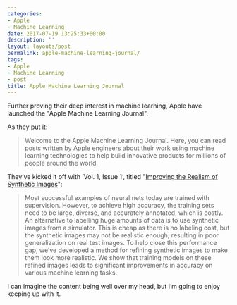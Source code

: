 ```yaml
---
categories:
- Apple
- Machine Learning
date: 2017-07-19 13:25:33+00:00
description: ''
layout: layouts/post
permalink: apple-machine-learning-journal/
tags:
- Apple
- Machine Learning
- post
title: Apple Machine Learning Journal
---
```


<div class="kg-card-markdown"><!-- link[https://machinelearning.apple.com] --></p>
<p>Further proving their deep interest in machine learning, Apple have launched the &quot;Apple Machine Learning Journal&quot;.</p>
<p>As they put it:</p>
<blockquote>
<p>Welcome to the Apple Machine Learning Journal. Here, you can read posts written by Apple engineers about their work using machine learning technologies to help build innovative products for millions of people around the world.</p>
</blockquote>
<p>They&#8217;ve kicked it off with &#8216;Vol. 1, Issue 1&#8217;, titled &quot;<a href="https://machinelearning.apple.com/2017/07/07/GAN.html">Improving the Realism of Synthetic Images</a>&quot;:</p>
<blockquote>
<p>Most successful examples of neural nets today are trained with supervision. However, to achieve high accuracy, the training sets need to be large, diverse, and accurately annotated, which is costly. An alternative to labelling huge amounts of data is to use synthetic images from a simulator. This is cheap as there is no labeling cost, but the synthetic images may not be realistic enough, resulting in poor generalization on real test images. To help close this performance gap, we’ve developed a method for refining synthetic images to make them look more realistic. We show that training models on these refined images leads to significant improvements in accuracy on various machine learning tasks.</p>
</blockquote>
<p>I can imagine the content being well over my head, but I&#8217;m going to enjoy keeping up with it.</p>
</div>